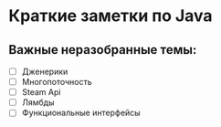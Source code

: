 # Краткие заметки по Java

## Важные неразобранные темы:
* [ ] Дженерики
* [ ] Многопоточность
* [ ] Steam Api
* [ ] Лямбды 
* [ ] Функциональные интерфейсы